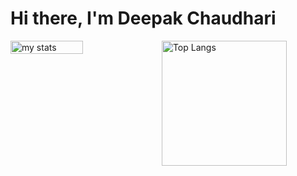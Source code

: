 # Hi there, I'm Deepak Chaudhari

<div style="display: flex; flex-direction: row;">
  <img alt="my stats" width="48%" src="https://github-readme-stats.vercel.app/api?username=deepak14ri&show_icons=true&theme=radical" />
  <img alt="Top Langs" src="https://quickchart.io/chart?c=%7Btype%3A'doughnut'%2Cdata%3A%7Blabels%3A%5B'JavaScript'%2C'HTML'%2C'CSS'%2C'Python'%5D%2Cdatasets%3A%5B%7Bdata%3A%5B50%2C25%2C15%2C10%5D%7D%5D%7D%7D&width=200&height=200" style="width: 200px; height: 200px;" />

</div>

